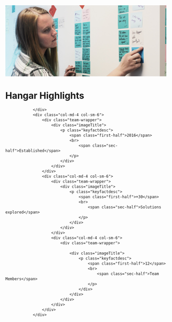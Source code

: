 <div id="home">
	<div class="site-slider">
		<img class="bannerimges imageminwidth" src="/img/aboutus_hightlights.jpg" alt="slider image 1">
			<div class="redboxabout">
				<div class="col-md-offset-2 col-md-8 col-sm-offset-2 col-sm-8 fullwidth">
					<div class="section-title-keyfact">
						<h1 class="aboutheading">Hangar Highlights</h1>
					</div>

				</div>
				<div class="col-md-4 col-sm-6">
					<div class="team-wrapper">
						<div class="imageTitle">
							<p class="keyfactdesc">
								<span class="first-half">2016</span>
								<br>
									<span class="sec-half">Established</span>
								</p>
							</div>		
						</div>
					</div>
					<div class="col-md-4 col-sm-6">
						<div class="team-wrapper">
							<div class="imageTitle">
								<p class="keyfactdesc">
									<span class="first-half">+30</span>
									<br>
										<span class="sec-half">Solutions explored</span>
									</p>
								</div>	
							</div>
						</div>
						<div class="col-md-4 col-sm-6">
							<div class="team-wrapper">

								<div class="imageTitle">
									<p class="keyfactdesc">
										<span class="first-half">12</span>
										<br>
											<span class="sec-half">Team Members</span>
										</p>
									</div>	
								</div>
							</div>
						</div>
					</div>
				</div>